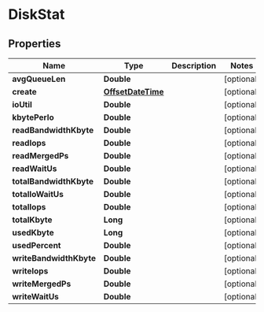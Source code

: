 # DiskStat

## Properties
Name | Type | Description | Notes
------------ | ------------- | ------------- | -------------
**avgQueueLen** | **Double** |  |  [optional]
**create** | [**OffsetDateTime**](OffsetDateTime.md) |  |  [optional]
**ioUtil** | **Double** |  |  [optional]
**kbytePerIo** | **Double** |  |  [optional]
**readBandwidthKbyte** | **Double** |  |  [optional]
**readIops** | **Double** |  |  [optional]
**readMergedPs** | **Double** |  |  [optional]
**readWaitUs** | **Double** |  |  [optional]
**totalBandwidthKbyte** | **Double** |  |  [optional]
**totalIoWaitUs** | **Double** |  |  [optional]
**totalIops** | **Double** |  |  [optional]
**totalKbyte** | **Long** |  |  [optional]
**usedKbyte** | **Long** |  |  [optional]
**usedPercent** | **Double** |  |  [optional]
**writeBandwidthKbyte** | **Double** |  |  [optional]
**writeIops** | **Double** |  |  [optional]
**writeMergedPs** | **Double** |  |  [optional]
**writeWaitUs** | **Double** |  |  [optional]
